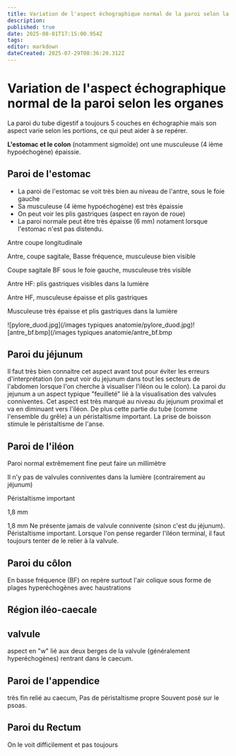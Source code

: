 ```yaml
---
title: Variation de l'aspect échographique normal de la paroi selon la portion du tube digestif
description: 
published: true
date: 2025-08-01T17:15:00.954Z
tags: 
editor: markdown
dateCreated: 2025-07-29T08:36:20.312Z
---
```


# Variation de l'aspect échographique normal de la paroi selon les organes
La paroi du tube digestif a toujours 5 couches en échographie mais son aspect varie selon les portions, ce qui peut aider à se repérer.

**L'estomac et le colon** (notamment sigmoïde) ont une musculeuse (4 ième hypoéchogène) épaissie.
## Paroi de l'estomac

- La paroi de l'estomac se voit très bien au niveau de l'antre, sous le foie gauche
- Sa musculeuse (4 ième hypoéchogène) est très épaissie
- On peut voir les plis gastriques (aspect en rayon de roue)
- La paroi normale peut être très épaisse (6 mm) notament lorsque l'estomac n'est pas distendu.


Antre coupe longitudinale 


Antre, coupe sagitale, Basse fréquence, musculeuse bien visible


Coupe sagitale BF sous le foie gauche, musculeuse très visible


Antre HF: plis gastriques visibles dans la lumière


Antre HF, musculeuse épaisse et plis gastriques


Musculeuse très épaisse et plis gastriques dans la lumière

![pylore_duod.jpg](/images typiques anatomie/pylore_duod.jpg)![antre_bf.bmp](/images typiques anatomie/antre_bf.bmp
## Paroi du jéjunum
Il faut très bien connaitre cet aspect avant tout pour éviter les erreurs d'interprétation (on peut voir du jejunum dans tout les secteurs de l'abdomen lorsque l'on cherche à visualiser l'iléon ou le colon).
La paroi du jejunum a un aspect typique "feuilleté" lié à la visualisation des valvules conniventes. Cet aspect est très marqué au niveau du jejunum proximal et va en diminuant vers l'iléon.
De plus cette partie du tube (comme l'ensemble du grêle) a un péristaltisme important.
La prise de boisson stimule le péristaltisme de l'anse.

## Paroi de l'iléon
Paroi normal extrêmement fine peut faire un millimètre

Il n'y pas de valvules conniventes dans la lumière (contrairement au jéjunum)

Péristaltisme important


1,8 mm


1,8 mm
Ne présente jamais de valvule connivente (sinon c'est du jéjunum).
Péristaltisme important.
Lorsque l'on pense regarder l'iléon terminal, il faut toujours tenter de le relier à la valvule.
## Paroi du côlon
En basse fréquence (BF) on repère surtout l'air colique sous forme de plages hyperéchogènes avec haustrations
## Région iléo-caecale

## valvule
aspect en "w" lié aux deux berges de la valvule (généralement hyperéchogènes) rentrant dans le caecum. 
## Paroi de l'appendice
très fin relié au caecum, 
Pas de péristaltisme propre
Souvent posé sur le psoas.
## Paroi du Rectum
On le voit difficilement et pas toujours 


